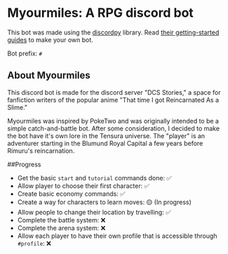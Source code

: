 # Myourmiles: A RPG discord bot

This bot was made using the [discordpy](https://discordpy.readthedocs.io/) library.
Read [their getting-started guides](https://discordpy.readthedocs.io/en/stable/#getting-started) to make your own bot.

Bot prefix: `#`

## About Myourmiles

This discord bot is made for the discord server "DCS Stories," a space for fanfiction writers of the popular anime "That time I got Reincarnated As a Slime."

Myourmiles was inspired by PokeTwo and was originally intended to be a simple catch-and-battle bot. After some consideration, I decided to make the bot have it's own lore in the Tensura universe. The "player" is an adventurer starting in the Blumund Royal Capital a few years before Rimuru's reincarnation.

##Progress

- Get the basic `start` and `tutorial` commands done: ✅
- Allow player to choose their first character: ✅
- Create basic economy commands: ✅
- Create a way for characters to learn moves: 🟡 (In progress)
- Allow people to change their location by travelling: ✅
- Complete the battle system: ❌
- Complete the arena system: ❌
- Allow each player to have their own profile that is accessible through `#profile`: ❌
